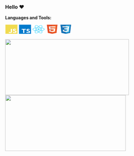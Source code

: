 ### Hello ❤️ 

**Languages and Tools:**  
<div style="display: inline_block">
  <img align="center" alt="Js" height="30" width="40" src="https://raw.githubusercontent.com/devicons/devicon/master/icons/javascript/javascript-plain.svg">
  <img align="center" alt="Ts" height="30" width="40" src="https://raw.githubusercontent.com/devicons/devicon/master/icons/typescript/typescript-plain.svg">
  <img align="center" alt="React" height="30" width="40" src="https://raw.githubusercontent.com/devicons/devicon/master/icons/react/react-original.svg">
  <img align="center" alt="HTML" height="30" width="40" src="https://raw.githubusercontent.com/devicons/devicon/master/icons/html5/html5-original.svg">
  <img align="center" alt="CSS" height="30" width="40" src="https://raw.githubusercontent.com/devicons/devicon/master/icons/css3/css3-original.svg">
</div><br>
<div>
  <a href="https://github.com/ellenassis">
  <img align="center" height="180em" width="400" src="https://github-readme-stats.vercel.app/api?username=ellenassis&show_icons=true&theme=jolly&include_all_commits=true&count_private=true"/>
  <img align="center" height="180em"  width="390" src="https://github-readme-stats.vercel.app/api/top-langs/?username=ellenassis&layout=compact&langs_count=16&theme=jolly"/>
<div>

